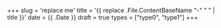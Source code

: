 +++
slug = 'replace me'
title = '{{ replace .File.ContentBaseName "-" " " | title }}'
date = {{ .Date }}
draft = true
types = ["type0", "type1"]
+++